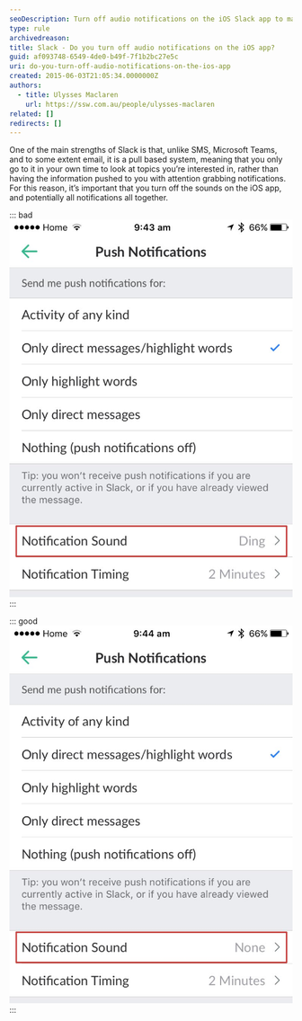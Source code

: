 ```yaml
---
seoDescription: Turn off audio notifications on the iOS Slack app to maintain a pull-based system and minimize distractions.
type: rule
archivedreason:
title: Slack - Do you turn off audio notifications on the iOS app?
guid: af093748-6549-4de0-b49f-7f1b2bc27e5c
uri: do-you-turn-off-audio-notifications-on-the-ios-app
created: 2015-06-03T21:05:34.0000000Z
authors:
  - title: Ulysses Maclaren
    url: https://ssw.com.au/people/ulysses-maclaren
related: []
redirects: []
---
```


One of the main strengths of Slack is that, unlike SMS, Microsoft Teams, and to some extent email, it is a pull based system, meaning that you only go to it in your own time to look at topics you’re interested in, rather than having the information pushed to you with attention grabbing notifications. For this reason, it’s important that you turn off the sounds on the iOS app, and potentially all notifications all together.

<!--endintro-->

::: bad  
![Figure: Bad example - The noises will grab your attention and interrupt your daily work](slack-ios-1.jpg)  
:::

::: good  
![Figure: Good example - Although you’re still getting notifications, hopefully it’s only when you’re taking a break to look at your phone anyway](slack-ios-2.jpg)  
:::
